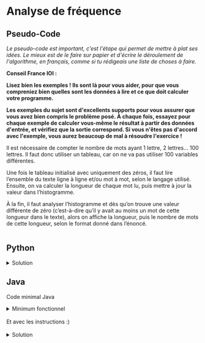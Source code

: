 # Analyse de fréquence

## Pseudo-Code

_Le pseudo-code est important, c'est l'étape qui permet de mettre à plat ses idées. Le mieux est de le faire sur papier et d'écrire le déroulement de l'algorithme, en français, comme si tu rédigeais une liste de choses à faire._

**Conseil France IOI :**

**Lisez bien les exemples ! Ils sont là pour vous aider, pour que vous compreniez bien quelles sont les données à lire et ce que doit calculer votre programme.**

**Les exemples du sujet sont d'excellents supports pour vous assurer que vous avez bien compris le problème posé. À chaque fois, essayez pour chaque exemple de calculer vous-même le résultat à partir des données d'entrée, et vérifiez que la sortie correspond. Si vous n'êtes pas d'accord avec l'exemple, vous aurez beaucoup de mal à résoudre l'exercice !**

 Il est nécessaire de compter le nombre de mots ayant 1 lettre, 2 lettres… 100 lettres. Il faut donc utiliser un tableau, car on ne va pas utiliser 100 variables différentes.

Une fois le tableau initialisé avec uniquement des zéros, il faut lire l’ensemble du texte ligne à ligne et/ou mot à mot, selon le langage utilisé. Ensuite, on va calculer la longueur de chaque mot lu, puis mettre à jour la valeur dans l’histogramme.

À la fin, il faut analyser l’histogramme et dès qu’on trouve une valeur différente de zéro (c’est-à-dire qu’il y avait au moins un mot de cette longueur dans le texte), alors on affiche la longueur, puis le nombre de mots de cette longueur, selon le format donné dans l’énoncé. 

```

```

## Python

<details>
  <summary>Solution</summary>

```Python
nbLignes, nbMots = map(int, input().split(" "))
histogramme = [0] * 101
for loop in range(nbLignes):
   mots = input().split(" ")
   for idMot in range(nbMots):
      longueur = len(mots[idMot])
      histogramme[longueur] = histogramme[longueur] + 1
for longueur in range(101):
   if histogramme[longueur] > 0:
      print("{} : {}".format(longueur, histogramme[longueur]))
```

</details>

## Java

Code minimal Java

<details>
  <summary>Minimum fonctionnel</summary>

```Java
  class Main {
    public static void main(String[] args) {
      // ton code ici
    }
  }
```

</details>

</br>
Et avec les instructions :)
</br>
</br>

<details>
  <summary>Solution</summary>


```Java
import algorea.Scanner;
class Main
{
   public static void main(String [] args)
   {
      Scanner input = new Scanner(System.in);
      
      int nbLignes = input.nextInt();
      int nbMots = input.nextInt();
      int[] histogramme = new int[101];
      for (int iLigne = 0; iLigne < nbLignes; iLigne = iLigne + 1)
      {
         for (int iMot = 0; iMot < nbMots; iMot = iMot + 1)
         {
            String mot = input.next();
            int nbCar = mot.length();
            histogramme[nbCar] = histogramme[nbCar] + 1;
         }
      }
      for (int nbCar = 1; nbCar <= 100; nbCar = nbCar + 1)
      {
         if (histogramme[nbCar] > 0)
         {
            System.out.println(nbCar + " : " + histogramme[nbCar]);
         }
      }
   }
}
```

</details>
